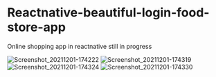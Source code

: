 # Reactnative-beautiful-login-food-store-app

Online shopping app in reactnative still in progress 

![Screenshot_20211201-174222](https://user-images.githubusercontent.com/75673864/144287913-9f8e2caa-736a-4ba3-b6f5-3ec1271edd5a.png)
![Screenshot_20211201-174319](https://user-images.githubusercontent.com/75673864/144287934-afead202-1010-4fd9-96ff-20327f9aa01b.png)
![Screenshot_20211201-174324](https://user-images.githubusercontent.com/75673864/144287951-427700cb-8116-418c-b504-496be438e828.png)
![Screenshot_20211201-174330](https://user-images.githubusercontent.com/75673864/144287971-00ef2d9f-f200-4b69-81c7-30b292f0f420.png)
